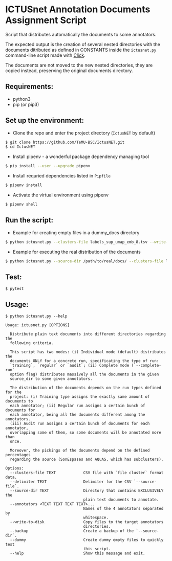 # ICTUSnet Annotation Documents Assignment Script

Script that distributes automatically the documents to some annotators.

The expected output is the creation of several nested directories with the
documents ditributed as defined in CONSTANTS inside the `ictusnet.py`
command-line script made with [Click](https://click.palletsprojects.com/en/7.x/).

The documents are not moved to the new nested directories, they are copied
instead, preserving the original documents directory.

## Requirements:
- python3
- pip (or pip3)

## Set up the environment:

- Clone the repo and enter the project directory (`IctusNET` by default)
```bash
$ git clone https://github.com/TeMU-BSC/IctusNET.git
$ cd IctusNET
```

- Install pipenv - a wonderful package dependency managing tool
```bash
$ pip install --user --upgrade pipenv
```

- Install requried dependencies listed in `Pipfile`
```bash
$ pipenv install
```

- Activate the virtual environment using pipenv
```bash
$ pipenv shell
```

## Run the script:

- Example for creating empty files in a dummy_docs directory
```bash
$ python ictusnet.py --clusters-file labels_sup_umap_emb_8.tsv --write-to-disk
```

- Example for executing the real distribution of the documents
```bash
$ python ictusnet.py --source-dir /path/to/real/docs/ --clusters-file labels_sup_umap_emb_8.tsv --write-to-disk
```

## Test:
```
$ pytest
```

## Usage:
```
$ python ictusnet.py --help

Usage: ictusnet.py [OPTIONS]

  Distribute plain text documents into different directories regarding the
  following criteria.

  This script has two modes: (i) Individual mode (default) distributes the
  documents ONLY for a concrete run, specificating the type of run:
  `training`, `regular` or `audit`; (ii) Complete mode (`--complete-run`
  option flag) distributes massively all the documents in the given
  source_dir to some given annotators.

  The distribution of the documents depends on the run types defined for the
  project: (i) Training type assigns the exactly same amount of documents to
  each annotator; (ii) Regular run assigns a certain bunch of documents for
  each annotator, being all the documents different among the annotators.
  (iii) Audit run assigns a certain bunch of documents for each annotator,
  overlapping some of them, so some documents will be annotated more than
  once.

  Moreover, the pickings of the documents depend on the defined percentages
  regarding the source (SonEspases and AQuAS, which has subclusters).

Options:
  --clusters-file TEXT            CSV file with `file cluster` format data.
  --delimiter TEXT                Delimiter for the CSV `--source-file`.
  --source-dir TEXT               Directory that contains EXCLUSIVELY the
                                  plain text documents to annotate.
  --annotators <TEXT TEXT TEXT TEXT>...
                                  Names of the 4 annotators separated by
                                  whitespace.
  --write-to-disk                 Copy files to the target annotators
                                  directories.
  --backup                        Create a backup of the `--source-dir`.
  --dummy                         Create dummy empty files to quickly test
                                  this script.
  --help                          Show this message and exit.
```

